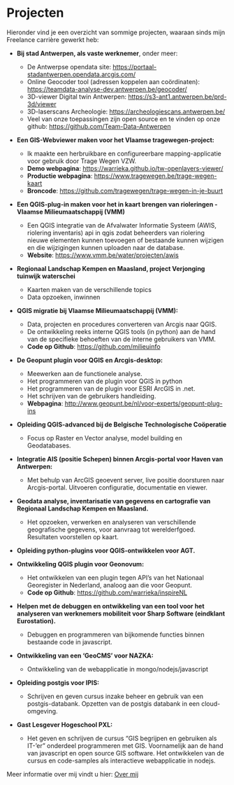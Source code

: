 Projecten
=========

Hieronder vind je een overzicht van sommige projecten, waaraan sinds mijn Freelance carrière gewerkt heb: 

- **Bij stad Antwerpen, als vaste werknemer**, onder meer: 
    - De Antwerpse opendata site: https://portaal-stadantwerpen.opendata.arcgis.com/ 
    - Online Geocoder tool (adressen koppelen aan coördinaten): https://teamdata-analyse-dev.antwerpen.be/geocoder/ 
    - 3D-viewer Digital twin Antwerpen:  https://s3-ant1.antwerpen.be/prd-3d/viewer 
    - 3D-laserscans Archeologie: https://archeologiescans.antwerpen.be/ 
    - Veel van onze toepassingen zijn open source en te vinden op onze github: https://github.com/Team-Data-Antwerpen 

- **Een GIS-Webviewer maken voor het Vlaamse tragewegen-project:**
    - Ik maakte een herbruikbare en configureerbare mapping-applicatie voor gebruik door Trage Wegen VZW.
    - **Demo webpagina**: https://warrieka.github.io/tw-openlayers-viewer/
    - **Productie webpagina**: https://www.tragewegen.be/trage-wegen-kaart 
    - **Broncode**: https://github.com/tragewegen/trage-wegen-in-je-buurt 

 - **Een QGIS-plug-in maken voor het in kaart brengen van rioleringen - Vlaamse Milieumaatschappij (VMM)**
    - Een QGIS integratie van de Afvalwater Informatie Systeem (AWIS, riolering inventaris) api in qgis zodat beheerders van riolering nieuwe elementen kunnen toevoegen of bestaande kunnen wijzigen en die wijzigingen kunnen uploaden naar de database.
    - **Website**: https://www.vmm.be/water/projecten/awis 

- **Regionaal Landschap Kempen en Maasland, project Verjonging tuinwijk waterschei**
    - Kaarten maken van de verschillende topics
    - Data opzoeken, inwinnen 

- **QGIS migratie bij Vlaamse Milieumaatschappij (VMM):**
     - Data, projecten en procedures converteren van Arcgis naar QGIS.
     - De ontwikkeling reeks interne QGIS tools (in python) aan de hand van de specifieke behoeften van de interne gebruikers van VMM.
     - **Code op Github**: https://github.com/milieuinfo  
  	
- **De Geopunt plugin voor QGIS en Arcgis-desktop:**
     - Meewerken aan de functionele analyse.
     - Het programmeren van de plugin voor QGIS in python
     - Het programmeren van de plugin voor ESRI ArcGIS in .net.
     - Het schrijven van de gebruikers handleiding.
     - **Webpagina**: http://www.geopunt.be/nl/voor-experts/geopunt-plug-ins 

- **Opleiding QGIS-advanced bij de Belgische Technologische Coöperatie** 
    - Focus op Raster en Vector analyse, model building en Geodatabases.

- **Integratie AIS (positie Schepen) binnen Arcgis-portal voor Haven van Antwerpen:** 
    - Met behulp van ArcGIS geoevent server, live positie doorsturen naar Arcgis-portal. Uitvoeren configuratie, documentatie en viewer. 

- **Geodata analyse, inventarisatie van gegevens en cartografie van Regionaal Landschap Kempen en Maasland.**
    - Het opzoeken, verwerken en analyseren van verschillende geografische gegevens, voor aanvraag tot werelderfgoed. Resultaten voorstellen op kaart. 

- **Opleiding python-plugins voor QGIS-ontwikkelen voor AGT.**

- **Ontwikkeling QGIS plugin voor Geonovum:** 
    - Het ontwikkelen van een plugin tegen API’s van het Nationaal Georegister in Nederland, analoog aan die voor Geopunt.
    - **Code op Github**: https://github.com/warrieka/inspireNL 

- **Helpen met de debuggen en ontwikkeling van een tool voor het analyseren van werknemers mobiliteit voor Sharp Software (eindklant Eurostation).**
    - Debuggen en programmeren van bijkomende functies binnen bestaande code in javascript.

- **Ontwikkeling van een ‘GeoCMS’ voor NAZKA:**
    - Ontwikkeling van de webapplicatie in mongo/nodejs/javascript

- **Opleiding postgis voor IPIS:**
    - Schrijven en geven cursus inzake beheer en gebruik van een postgis-databank. 
  Opzetten van de postgis databank in een cloud-omgeving.

- **Gast Lesgever Hogeschool PXL:** 
    - Het geven en schrijven de cursus “GIS begrijpen en gebruiken als IT-’er” onderdeel programmeren met GIS. Voornamelijk aan de hand van javascript en open source GIS software. 
    Het ontwikkelen van de cursus en code-samples als interactieve webapplicatie in nodejs.  

Meer informatie over mij vindt u hier: [Over mij](about.md)